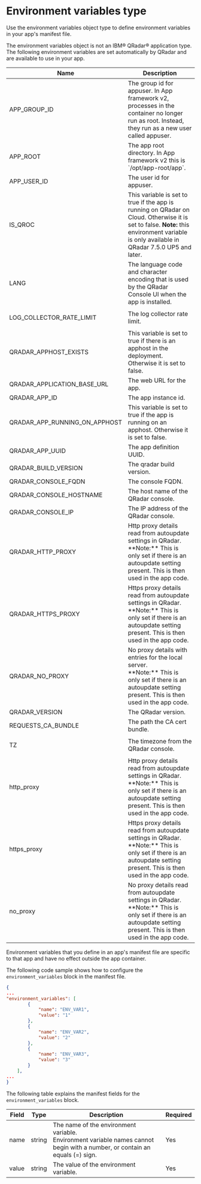 # Environment variables type

Use the environment variables object type to define environment variables in your app's manifest file.

The environment variables object is not an IBM® QRadar® application type. The following environment variables are set
automatically by QRadar and are available to use in your app.

<table>
    <thead>
        <tr>
            <th>
                <div>Name</div>
            </th>
            <th>
                <div>Description</div>
            </th>
        </tr>
    </thead>
    <tbody>
        <tr>
            <td>APP_GROUP_ID</td>
            <td>The group id for appuser. In App framework v2, processes in the container no longer run as root. Instead,
                they run as a new user called appuser.</td>
        </tr>
        <tr>
            <td>APP_ROOT</td>
            <td>The app root directory. In App framework v2 this is `/opt/app-root/app`.</td>
        </tr>
        <tr>
            <td>APP_USER_ID</td>
            <td>The user id for appuser.</td>
        </tr>
        <tr>
            <td>IS_QROC</td>
            <td>This variable is set to true if the app is running on QRadar on Cloud. Otherwise it is set to false. <b>Note:</b> this environment variable is only available in QRadar 7.5.0 UP5 and later.</td>
        </tr>
        <tr>
            <td>LANG</td>
            <td>The language code and character encoding that is used by the QRadar Console UI when the app is
                installed.</td>
        </tr>
        <tr>
            <td>
                <p>LOG_COLLECTOR_RATE_LIMIT</p>
            </td>
            <td>The log collector rate limit.</td>
        </tr>
        <tr>
            <td>QRADAR_APPHOST_EXISTS</td>
            <td>This variable is set to true if there is an apphost in the deployment. Otherwise it is set to false.</td>
        </tr>
        <tr>
            <td>QRADAR_APPLICATION_BASE_URL</td>
            <td>The web URL for the app.</td>
        </tr>
        <tr>
            <td>QRADAR_APP_ID</td>
            <td>The app instance id.</td>
        </tr>
        <tr>
            <td>QRADAR_APP_RUNNING_ON_APPHOST</td>
            <td>This variable is set to true if the app is running on an apphost. Otherwise it is set to false.</td>
        </tr>
        <tr>
            <td>QRADAR_APP_UUID</td>
            <td>The app definition UUID.</td>
        </tr>
        <tr>
            <td>QRADAR_BUILD_VERSION</td>
            <td>The qradar build version.</td>
        </tr>
        <tr>
            <td>QRADAR_CONSOLE_FQDN</td>
            <td>The console FQDN.</td>
        </tr>
        <tr>
            <td>QRADAR_CONSOLE_HOSTNAME</td>
            <td>The host name of the QRadar console.</td>
        </tr>
        <tr>
            <td>QRADAR_CONSOLE_IP</td>
            <td>The IP address of the QRadar console.</td>
        </tr>
        <tr>
            <td>QRADAR_HTTP_PROXY</td>
            <td>Http proxy details read from autoupdate settings in QRadar. 
            </br>**Note:** This is only set if
                there is an autoupdate setting present. This is then used in the app code.</td>
        </tr>
        <tr>
            <td>QRADAR_HTTPS_PROXY</td>
            <td>Https proxy details read from autoupdate settings in QRadar. 
            </br>**Note:** This is only set if
                there is an autoupdate setting present. This is then used in the app code.</td>
        </tr>
        <tr>
            <td>QRADAR_NO_PROXY</td>
            <td>No proxy details with entries for the local server. 
            </br>**Note:** This is only set if
                there is an autoupdate setting present. This is then used in the app code.</td>
        </tr>
        <tr>
            <td>QRADAR_VERSION</td>
            <td>The QRadar version.</td>
        </tr>
        <tr>
            <td>REQUESTS_CA_BUNDLE</td>
            <td>The path the CA cert bundle.</td>
        </tr>
        <tr>
            <td>
                <p>TZ</p>
            </td>
            <td>The timezone from the QRadar console.</td>
        </tr>
        <tr>
            <td>http_proxy</td>
            <td>Http proxy details read from autoupdate settings in QRadar. 
            </br>**Note:** This is only set if
                there is an autoupdate setting present. This is then used in the app code.</td>
        </tr>
        <tr>
            <td>https_proxy</td>
            <td>Https proxy details read from autoupdate settings in QRadar. 
            </br>**Note:** This is only set if
                there is an autoupdate setting present. This is then used in the app code.</td>
        </tr>
        <tr>
            <td>no_proxy</td>
            <td>No proxy details read from autoupdate settings in QRadar. 
            </br>**Note:** This is only set if
                there is an autoupdate setting present. This is then used in the app code.</td>
        </tr>
    </tbody>
</table>

Environment variables that you define in an app's manifest file are specific to that app and have no effect outside the app container.

The following code sample shows how to configure the `environment_variables` block in the manifest file.

```json
{
...
"environment_variables": [
		{
            "name": "ENV_VAR1",
            "value": "1"
		},
		{
            "name": "ENV_VAR2",
            "value": "2"
		},
		{
            "name": "ENV_VAR3",
            "value": "3"
		}
	],
...
}
```

The following table explains the manifest fields for the `environment_variables` block.

<table>
    <thead>
        <tr>
            <th>Field</th>
            <th>Type</th>
            <th>Description</th>
            <th>Required</th>
        </tr>
    </thead>
    <tbody>
        <tr>
            <td>name</td>
            <td>string</td>
            <td>The name of the environment variable. </br>
                Environment variable names cannot begin with a number, or contain an equals (=) sign.</td>
            <td>Yes</td>
        </tr>
        <tr>
            <td>value</td>
            <td>string</td>
            <td>The value of the environment variable.</td>
            <td>Yes</td>
        </tr>
    </tbody>
</table>
